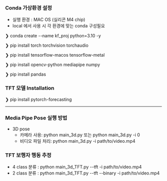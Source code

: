 ### Conda 가상환경 설정
- 실행 환경 : MAC OS (실리콘 M4 chip)
- local 에서 사용 시 각 환경에 맞는 conda 구성필요

❯ conda create --name kf_proj python=3.10 -y

❯ pip install torch torchvision torchaudio

❯ pip install tensorflow-macos tensorflow-metal

❯ pip install opencv-python mediapipe numpy

❯ pip install pandas

### TFT 모델 Installation
❯ pip install pytorch-forecasting

---

### Media Pipe Pose 실행 방법
- 3D pose
  - 카메라 사용: python main_3d.py 또는 python main_3d.py -i 0
  - 비디오 파일 처리: python main_3d.py -i path/to/video.mp4

### TFT 보행자 행동 추정
- 4 class 분류 : python main_3d_TFT.py --tft -i path/to/video.mp4
- 2 class 분류 : python main_3d_TFT.py --tft --binary -i path/to/video.mp4

